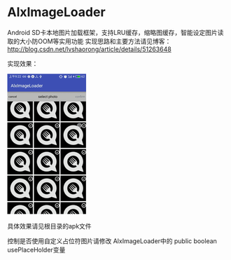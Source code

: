 # AlxImageLoader
Android SD卡本地图片加载框架，支持LRU缓存，缩略图缓存，智能设定图片读取的大小防OOM等实用功能
实现思路和主要方法请见博客：<a src="http://blog.csdn.net/lvshaorong/article/details/51263648">http://blog.csdn.net/lvshaorong/article/details/51263648</a>

实现效果：

![demo](https://github.com/AlexZhuo/AlxImageLoader/blob/master/ezgif.com-video-to-gif%20(7).gif)

具体效果请见根目录的apk文件

控制是否使用自定义占位符图片请修改 AlxImageLoader中的 public boolean usePlaceHolder变量
